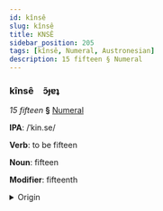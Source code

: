 ```yaml
---
id: kînsê
slug: kînsê
title: KNSÊ
sidebar_position: 205
tags: [kînsê, Numeral, Austronesian]
description: 15 fifteen § Numeral
---
```


### kînsê&emsp;<span kind="abugida">ɔ̃ɟɐʇ</span>

*15 fifteen* **§** [Numeral](../../tags/Numeral)

**IPA**: /ˈkin.se/

**Verb**: to be fifteen

**Noun**: fifteen

**Modifier**: fifteenth

<details>
    <summary>Origin</summary>
    Waray kinse /ˈkinse/<br/>
    <em>Austronesian Language Family</em>
</details>